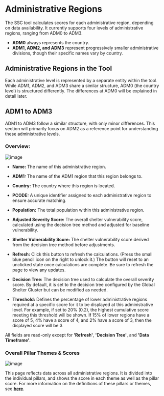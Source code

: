 # Administrative Regions  

The SSC tool calculates scores for each administrative region, depending on data availability. It currently supports four levels of administrative regions, ranging from ADM0 to ADM3.  

- **ADM0** always represents the country.  
- **ADM1, ADM2, and ADM3** represent progressively smaller administrative divisions, though their specific names vary by country.  

## Administrative Regions in the Tool  

Each administrative level is represented by a separate entity within the tool. While ADM1, ADM2, and ADM3 share a similar structure, ADM0 (the country level) is structured differently. The differences at ADM0 will be explained in detail later.  

## ADM1 to ADM3  

ADM1 to ADM3 follow a similar structure, with only minor differences. This section will primarily focus on ADM2 as a reference point for understanding these administrative levels.  


### Overview:

![image](https://github.com/user-attachments/assets/57f58a64-2acf-4b29-81f8-eb3d3e86311a)

- **Name:** The name of this administrative region. 
- **ADM1:** The name of the ADM1 region that this region belongs to.  
- **Country:** The country where this region is located.  
- **PCODE:** A unique identifier assigned to each administrative region to ensure accurate matching.  
- **Population:** The total population within this administrative region.  
- **Adjusted Severity Score:** The overall shelter vulnerability score, calculated using the decision tree method and adjusted for baseline vulnerability.  
- **Shelter Vulnerability Score:** The shelter vulnerability score derived from the decision tree method before adjustments.  
- **Refresh:** Click this button to refresh the calculations. (Press the small blue pencil icon on the right to unlock it.) The button will reset to an unclicked state once calculations are complete. Be sure to refresh the page to view any updates.  

- **Decision Tree:** The decision tree used to calculate the overall severity score. By default, it is set to the decision tree configured by the Global Shelter Cluster but can be modified as needed.  
- **Threshold:** Defines the percentage of lower administrative regions required at a specific score for it to be displayed at this administrative level. For example, if set to 20% (0.2), the highest cumulative score meeting this threshold will be shown. If 15% of lower regions have a score of 5, 4% have a score of 4, and 2% have a score of 3, then the displayed score will be 3.  

All fields are read-only except for **'Refresh'**, **'Decision Tree'**, and **'Data Timeframe'**.  


### Overall Pillar Themes & Scores

![image](https://github.com/user-attachments/assets/a6567449-e033-494f-a7ef-4c8d366f1a7b)

This page reflects data across all administrative regions. It is divided into the individual pillars, and shows the score in each theme as well as the pillar score. For more information on the definitions of these pillars or themes, see **[here](../general/page1.md)**.

